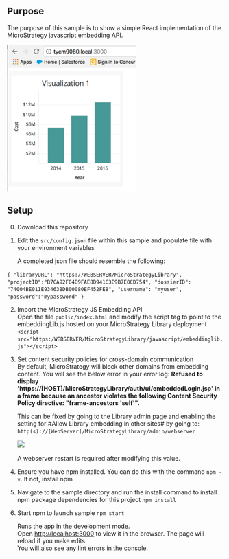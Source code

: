 ## Purpose

The purpose of this sample is to show a simple React implementation of the MicroStrategy javascript embedding API.

<img src="./readmeContent/results.png"  width="300"/>



## Setup
0) Download this repository
1. Edit the `src/config.json` file within this sample and populate file with your environment variables

   A completed json file should resemble the following:

`{
    "libraryURL": "https://WEBSERVER/MicroStrategyLibrary",
    "projectID":"B7CA92F04B9FAE8D941C3E9B7E0CD754",
    "dossierID": "74004BE011E93463BDB00080EF452FE8",
    "username": "myuser",
    "password":"mypassword"
}`

2. Import the MicroStrategy JS Embedding API <br>
	Open the file `public/index.html` and modify the script tag to point to the embeddingLib.js hosted on your MicroStrategy Library deployment <br>
	`<script src="https:/WEBSERVER/MicroStrategyLibrary/javascript/embeddinglib.js"></script>`
	
3. Set content security policies for cross-domain communication <br>
	By default, MicroStrategy will block other domains from embedding content. You will see the below error in your error log: 
	**Refused to display 'https://[HOST]/MicroStrategyLibrary/auth/ui/embeddedLogin.jsp' in a frame because an ancestor violates the following Content Security Policy directive: "frame-ancestors 'self'".**

	This can be fixed by going to the Library admin page and enabling the setting for #Allow Library embedding in other sites# by going to:
	`http(s)://[WebServer]/MicroStrategyLibrary/admin/webserver`


	
	<img src="https://github.com/slippens/MicroStrategy/blob/master/Embedding%20API/React%20Sample/readmeContent/webAdmin.png"  width="500" />


	A webserver restart is required after modifying this value.

4.  Ensure you have npm installed. You can do this with the command `npm -v`. If not, install npm

5.  Navigate to the sample directory and run the install command to install npm package dependencies for this project `npm install`

6.  Start npm to launch sample `npm start`

	Runs the app in the development mode.<br>
	Open [http://localhost:3000](http://localhost:3000) to view it in the browser.
	The page will reload if you make edits.<br>
	You will also see any lint errors in the console.


